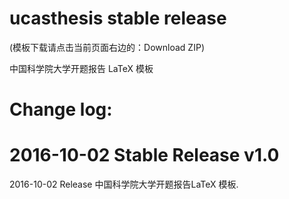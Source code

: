 ucasthesis stable release
==========

(模板下载请点击当前页面右边的：Download ZIP)

中国科学院大学开题报告 LaTeX 模板
 
Change log:
==========

2016-10-02 Stable Release v1.0
==========

2016-10-02 Release 中国科学院大学开题报告LaTeX 模板.
